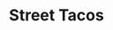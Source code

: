 ---
title: "Street Tacos"
price: "$2.50 per taco"
category: "Mexican-Cuisine"
img: "src/images/menu/Street-Tacos.jpg"
desc: "Asada, Adobada, Chicken, Al Pastor, Lengua, and Carnitas. Street Tacos are topped with cilantro and onion"
---
